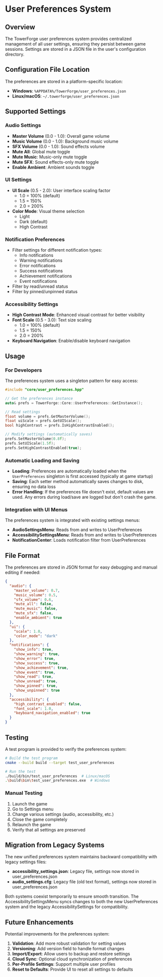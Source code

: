 # User Preferences System

## Overview

The TowerForge user preferences system provides centralized management of all user settings, ensuring they persist between game sessions. Settings are stored in a JSON file in the user's configuration directory.

## Configuration File Location

The preferences are stored in a platform-specific location:

- **Windows**: `%APPDATA%/TowerForge/user_preferences.json`
- **Linux/macOS**: `~/.towerforge/user_preferences.json`

## Supported Settings

### Audio Settings
- **Master Volume** (0.0 - 1.0): Overall game volume
- **Music Volume** (0.0 - 1.0): Background music volume
- **SFX Volume** (0.0 - 1.0): Sound effects volume
- **Mute All**: Global mute toggle
- **Mute Music**: Music-only mute toggle
- **Mute SFX**: Sound effects-only mute toggle
- **Enable Ambient**: Ambient sounds toggle

### UI Settings
- **UI Scale** (0.5 - 2.0): User interface scaling factor
  - 1.0 = 100% (default)
  - 1.5 = 150%
  - 2.0 = 200%
- **Color Mode**: Visual theme selection
  - Light
  - Dark (default)
  - High Contrast

### Notification Preferences
- Filter settings for different notification types:
  - Info notifications
  - Warning notifications
  - Error notifications
  - Success notifications
  - Achievement notifications
  - Event notifications
- Filter by read/unread status
- Filter by pinned/unpinned status

### Accessibility Settings
- **High Contrast Mode**: Enhanced visual contrast for better visibility
- **Font Scale** (0.5 - 3.0): Text size scaling
  - 1.0 = 100% (default)
  - 1.5 = 150%
  - 2.0 = 200%
- **Keyboard Navigation**: Enable/disable keyboard navigation

## Usage

### For Developers

The preferences system uses a singleton pattern for easy access:

```cpp
#include "core/user_preferences.hpp"

// Get the preferences instance
auto& prefs = TowerForge::Core::UserPreferences::GetInstance();

// Read settings
float volume = prefs.GetMasterVolume();
float uiScale = prefs.GetUIScale();
bool highContrast = prefs.IsHighContrastEnabled();

// Modify settings (automatically saves)
prefs.SetMasterVolume(0.8f);
prefs.SetUIScale(1.5f);
prefs.SetHighContrastEnabled(true);
```

### Automatic Loading and Saving

- **Loading**: Preferences are automatically loaded when the `UserPreferences` singleton is first accessed (typically at game startup)
- **Saving**: Each setter method automatically saves changes to disk, ensuring no data loss
- **Error Handling**: If the preferences file doesn't exist, default values are used. Any errors during load/save are logged but don't crash the game.

### Integration with UI Menus

The preferences system is integrated with existing settings menus:

- **AudioSettingsMenu**: Reads from and writes to UserPreferences
- **AccessibilitySettingsMenu**: Reads from and writes to UserPreferences
- **NotificationCenter**: Loads notification filter from UserPreferences

## File Format

The preferences are stored in JSON format for easy debugging and manual editing if needed:

```json
{
  "audio": {
    "master_volume": 0.7,
    "music_volume": 0.5,
    "sfx_volume": 0.6,
    "mute_all": false,
    "mute_music": false,
    "mute_sfx": false,
    "enable_ambient": true
  },
  "ui": {
    "scale": 1.0,
    "color_mode": "dark"
  },
  "notifications": {
    "show_info": true,
    "show_warning": true,
    "show_error": true,
    "show_success": true,
    "show_achievement": true,
    "show_event": true,
    "show_read": true,
    "show_unread": true,
    "show_pinned": true,
    "show_unpinned": true
  },
  "accessibility": {
    "high_contrast_enabled": false,
    "font_scale": 1.0,
    "keyboard_navigation_enabled": true
  }
}
```

## Testing

A test program is provided to verify the preferences system:

```bash
# Build the test program
cmake --build build --target test_user_preferences

# Run the test
./build/bin/test_user_preferences  # Linux/macOS
.\build\bin\test_user_preferences.exe  # Windows
```

### Manual Testing

1. Launch the game
2. Go to Settings menu
3. Change various settings (audio, accessibility, etc.)
4. Close the game completely
5. Relaunch the game
6. Verify that all settings are preserved

## Migration from Legacy Systems

The new unified preferences system maintains backward compatibility with legacy settings files:

- **accessibility_settings.json**: Legacy file, settings now stored in user_preferences.json
- **audio_settings.cfg**: Legacy file (old text format), settings now stored in user_preferences.json

Both systems coexist temporarily to ensure smooth transition. The AccessibilitySettingsMenu syncs changes to both the new UserPreferences system and the legacy AccessibilitySettings for compatibility.

## Future Enhancements

Potential improvements for the preferences system:

1. **Validation**: Add more robust validation for setting values
2. **Versioning**: Add version field to handle format changes
3. **Import/Export**: Allow users to backup and restore settings
4. **Cloud Sync**: Optional cloud synchronization of preferences
5. **Per-Profile Settings**: Support multiple user profiles
6. **Reset to Defaults**: Provide UI to reset all settings to defaults
